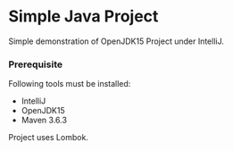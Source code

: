 # Simple Java Project

Simple demonstration of OpenJDK15 Project under IntelliJ.

### Prerequisite

Following tools must be installed:

* IntelliJ
* OpenJDK15
* Maven 3.6.3

Project uses Lombok.